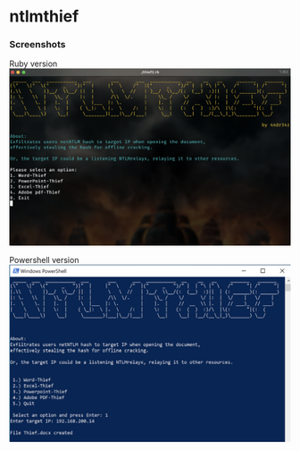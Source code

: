 # ntlmthief


### Screenshots

Ruby version
![Main](https://github.com/4ndr34z/ntlmthief/blob/main/screenshots/pic1.png?raw=true)

Powershell version
![Main](https://github.com/4ndr34z/ntlmthief/blob/main/screenshots/pic2.png?raw=true)

